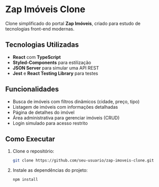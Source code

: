 # Zap Imóveis Clone

Clone simplificado do portal **Zap Imóveis**, criado para estudo de tecnologias front-end modernas.

## Tecnologias Utilizadas

- **React** com **TypeScript**
- **Styled-Components** para estilização
- **JSON Server** para simular uma API REST
- **Jest** e **React Testing Library** para testes

## Funcionalidades

- Busca de imóveis com filtros dinâmicos (cidade, preço, tipo)
- Listagem de imóveis com informações detalhadas
- Página de detalhes do imóvel
- Área administrativa para gerenciar imóveis (CRUD)
- Login simulado para acesso restrito

## Como Executar

1. Clone o repositório:

   ```bash
   git clone https://github.com/seu-usuario/zap-imoveis-clone.git
   ```

2. Instale as dependências do projeto:
   ```bash
   npm install
   ```
